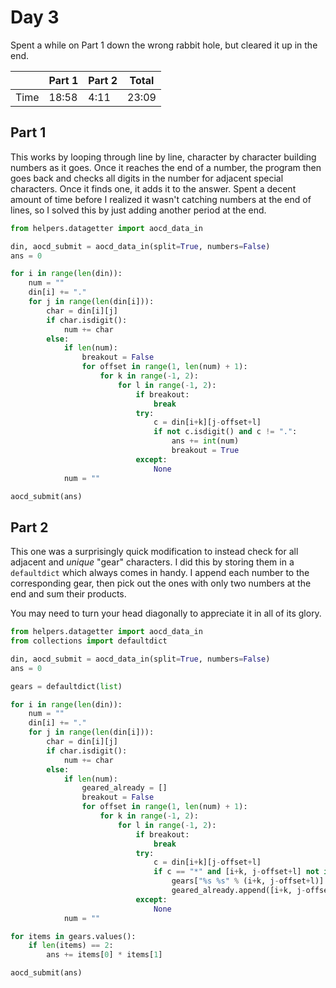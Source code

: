 # Day 3
Spent a while on Part 1 down the wrong rabbit hole, but cleared it up in the end.

|      | Part 1 | Part 2 | Total |
|------|--------|--------|-------|
| Time | 18:58  | 4:11   | 23:09 |

## Part 1
This works by looping through line by line, character by character building numbers as it goes. Once it reaches the end of a number, the program then goes back and checks all digits in the number for adjacent special characters. Once it finds one, it adds it to the answer. Spent a decent amount of time before I realized it wasn't catching numbers at the end of lines, so I solved this by just adding another period at the end.
```python
from helpers.datagetter import aocd_data_in

din, aocd_submit = aocd_data_in(split=True, numbers=False)
ans = 0

for i in range(len(din)):
    num = ""
    din[i] += "."
    for j in range(len(din[i])):
        char = din[i][j]
        if char.isdigit():
            num += char
        else:
            if len(num):
                breakout = False
                for offset in range(1, len(num) + 1):
                    for k in range(-1, 2):
                        for l in range(-1, 2):
                            if breakout:
                                break
                            try:
                                c = din[i+k][j-offset+l]
                                if not c.isdigit() and c != ".":
                                    ans += int(num)
                                    breakout = True
                            except:
                                None
            num = ""

aocd_submit(ans)
```

## Part 2
This one was a surprisingly quick modification to instead check for all adjacent and *unique* "gear" characters. I did this by storing them in a `defaultdict` which always comes in handy. I append each number to the corresponding gear, then pick out the ones with only two numbers at the end and sum their products.

You may need to turn your head diagonally to appreciate it in all of its glory.
```python
from helpers.datagetter import aocd_data_in
from collections import defaultdict

din, aocd_submit = aocd_data_in(split=True, numbers=False)
ans = 0

gears = defaultdict(list)

for i in range(len(din)):
    num = ""
    din[i] += "."
    for j in range(len(din[i])):
        char = din[i][j]
        if char.isdigit():
            num += char
        else:
            if len(num):
                geared_already = []
                breakout = False
                for offset in range(1, len(num) + 1):
                    for k in range(-1, 2):
                        for l in range(-1, 2):
                            if breakout:
                                break
                            try:
                                c = din[i+k][j-offset+l]
                                if c == "*" and [i+k, j-offset+l] not in geared_already:
                                    gears["%s %s" % (i+k, j-offset+l)].append(int(num))
                                    geared_already.append([i+k, j-offset+l])
                            except:
                                None
            num = ""

for items in gears.values():
    if len(items) == 2:
        ans += items[0] * items[1]

aocd_submit(ans)
```
